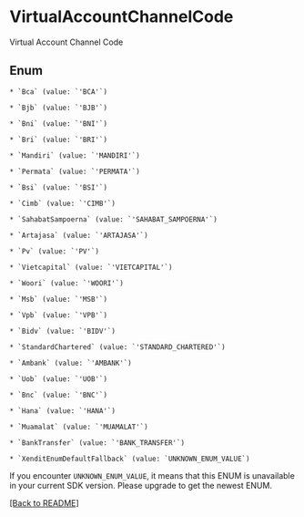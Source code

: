 # VirtualAccountChannelCode

Virtual Account Channel Code


## Enum


    * `Bca` (value: `'BCA'`)

    * `Bjb` (value: `'BJB'`)

    * `Bni` (value: `'BNI'`)

    * `Bri` (value: `'BRI'`)

    * `Mandiri` (value: `'MANDIRI'`)

    * `Permata` (value: `'PERMATA'`)

    * `Bsi` (value: `'BSI'`)

    * `Cimb` (value: `'CIMB'`)

    * `SahabatSampoerna` (value: `'SAHABAT_SAMPOERNA'`)

    * `Artajasa` (value: `'ARTAJASA'`)

    * `Pv` (value: `'PV'`)

    * `Vietcapital` (value: `'VIETCAPITAL'`)

    * `Woori` (value: `'WOORI'`)

    * `Msb` (value: `'MSB'`)

    * `Vpb` (value: `'VPB'`)

    * `Bidv` (value: `'BIDV'`)

    * `StandardChartered` (value: `'STANDARD_CHARTERED'`)

    * `Ambank` (value: `'AMBANK'`)

    * `Uob` (value: `'UOB'`)

    * `Bnc` (value: `'BNC'`)

    * `Hana` (value: `'HANA'`)

    * `Muamalat` (value: `'MUAMALAT'`)

    * `BankTransfer` (value: `'BANK_TRANSFER'`)

    * `XenditEnumDefaultFallback` (value: `UNKNOWN_ENUM_VALUE`)

If you encounter `UNKNOWN_ENUM_VALUE`, it means that this ENUM is unavailable in your current SDK version. Please upgrade to get the newest ENUM.


[[Back to README]](../../README.md)